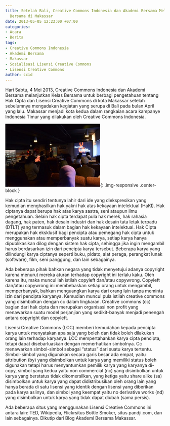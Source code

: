 ```yaml
---
title: Setelah Bali, Creative Commons Indonesia dan Akademi Bersama Melanjutkan Kelas
  Bersama di Makassar
date: 2013-05-05 12:23:00 +07:00
categories:
- Acara
- Berita
tags:
- Creative Commons Indonesia
- Akademi Bersama
- Makassar
- Sosialisasi Lisensi Creative Commons
- Lisensi Creative Commons
author: ccid
---
```


Hari Sabtu, 4 Mei 2013, Creative Commons Indonesia dan Akademi Bersama melanjutkan Kelas Bersama untuk berbagi pengetahuan tentang Hak Cipta dan Lisensi Creative Commons di kota Makassar setelah sebelumnya mengadakan kegiatan yang serupa di Bali pada bulan April yang lalu. Makassar menjadi kota kedua dalam rangkaian acara kampanye Indonesia Timur yang dilakukan oleh Creative Commons Indonesia.

![Sesi-Penyampaian-Materi-300x199.jpg](/uploads/Sesi-Penyampaian-Materi-300x199.jpg){: .img-responsive .center-block }

Hak cipta itu sendiri tentunya lahir dari ide yang diekspresikan yang kemudian menghasilkan hak yakni hak atas kekayaan intelektual (HaKI). Hak ciptanya dapat berupa hak atas karya sastra, seni ataupun ilmu pengetahuan. Selain hak cipta terdapat pula hak merek, hak rahasia dagang, hak paten, hak desain industri dan hak desain tata letak terpadu (DTLT) yang termasuk dalam bagian hak kekayaan intelektual. Hak Cipta merupakan hak eksklusif bagi pencipta atau pemegang hak cipta untuk menggunakan atau memperbanyak suatu karya,  setiap karya hanya dipublikasikan dilog dengan sistem hak cipta, sehingga jika ingin mengambil harus berdasarkan izin dari pencipta karya tersebut. Beberapa karya yang dilindungi karya ciptanya seperti buku, pidato, alat peraga, perangkat lunak (software), film, seni panggung, dan lain sebagainya.

Ada beberapa pihak bahkan negara yang tidak menyetujui adanya copyright karena menurut mereka aturan terhadap copyright ini terlalu kaku. Oleh karena itu, maka muncul lah istilah copyleft dan/atau copywrong. Copyleft dan/atau copywrong ini membebaskan setiap orang untuk mengambil, memperbanyak, bahkan menguangkan karya dari orang lain tanpa meminta izin dari pencipta karyanya. Kemudian muncul pula istilah creative commons yang disimbolkan dengan cc dalam lingkaran. Creative commons (cc) bagian dari hak cipta dan merupakan organisasi non profit yang menawarkan suatu model perjanjian yang sedikit-banyak menjadi penengah antara copyright dan copyleft.

Lisensi Creative Commons (LCC) memberi kemudahan kepada pencipta karya untuk menyatakan apa saja yang boleh dan tidak boleh dilakukan orang lain terhadap karyanya. LCC mempertahankan karya cipta pencipta, tetapi dapat disebarluaskan dengan memerhatikan simbolnya. Cc menawarkan simbol-simbol sebagai “status” dari suatu karya tertentu. Simbol-simbol yang digunakan secara garis besar ada empat, yaitu attribution (by) yang disimbolkan untuk karya yang memiliki status boleh digunakan tetapi harus menyantumkan pemilik karya yang karyanya di-copy, simbol yang kedua yaitu non commercial (nc) yang disimbolkan untuk karya yang berstatus tidak dikomersilkan, yang ketiga yaitu share alike (sa) disimbolkan untuk karya yang dapat didistribusikan oleh orang lain yang hanya berada di satu lisensi yang identik dengan lisensi yang diberikan pada karya aslinya, dan simbol yang keempat yaitu no derivative works (nd) yang disimbolkan untuk karya yang tidak dapat diubah (sama persis).

Ada beberapa situs yang menggunakan Lisensi Creative Commons ini antara lain: TED, Wikipedia, Flickrsitus Bottle Smoker, situs pandji.com, dan lain sebagainya.
Dikutip dari Blog Akademi Bersama Makassar.